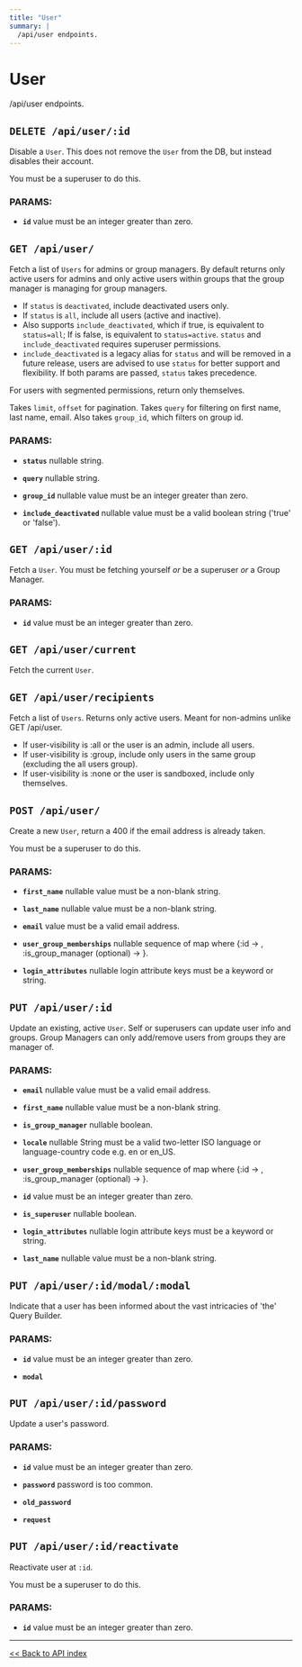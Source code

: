 ```yaml
---
title: "User"
summary: |
  /api/user endpoints.
---
```


# User

/api/user endpoints.

## `DELETE /api/user/:id`

Disable a `User`.  This does not remove the `User` from the DB, but instead disables their account.

You must be a superuser to do this.

### PARAMS:

-  **`id`** value must be an integer greater than zero.

## `GET /api/user/`

Fetch a list of `Users` for admins or group managers.
  By default returns only active users for admins and only active users within groups that the group manager is managing for group managers.

   - If `status` is `deactivated`, include deactivated users only.
   - If `status` is `all`, include all users (active and inactive).
   - Also supports `include_deactivated`, which if true, is equivalent to `status=all`; If is false, is equivalent to `status=active`.
   `status` and `include_deactivated` requires superuser permissions.
   - `include_deactivated` is a legacy alias for `status` and will be removed in a future release, users are advised to use `status` for better support and flexibility.
   If both params are passed, `status` takes precedence.

  For users with segmented permissions, return only themselves.

  Takes `limit`, `offset` for pagination.
  Takes `query` for filtering on first name, last name, email.
  Also takes `group_id`, which filters on group id.

### PARAMS:

-  **`status`** nullable string.

-  **`query`** nullable string.

-  **`group_id`** nullable value must be an integer greater than zero.

-  **`include_deactivated`** nullable value must be a valid boolean string ('true' or 'false').

## `GET /api/user/:id`

Fetch a `User`. You must be fetching yourself *or* be a superuser *or* a Group Manager.

### PARAMS:

-  **`id`** value must be an integer greater than zero.

## `GET /api/user/current`

Fetch the current `User`.

## `GET /api/user/recipients`

Fetch a list of `Users`. Returns only active users. Meant for non-admins unlike GET /api/user.

   - If user-visibility is :all or the user is an admin, include all users.
   - If user-visibility is :group, include only users in the same group (excluding the all users group).
   - If user-visibility is :none or the user is sandboxed, include only themselves.

## `POST /api/user/`

Create a new `User`, return a 400 if the email address is already taken.

You must be a superuser to do this.

### PARAMS:

-  **`first_name`** nullable value must be a non-blank string.

-  **`last_name`** nullable value must be a non-blank string.

-  **`email`** value must be a valid email address.

-  **`user_group_memberships`** nullable sequence of map where {:id -> <value must be an integer greater than zero.>, :is_group_manager (optional) -> <boolean>}.

-  **`login_attributes`** nullable login attribute keys must be a keyword or string.

## `PUT /api/user/:id`

Update an existing, active `User`.
  Self or superusers can update user info and groups.
  Group Managers can only add/remove users from groups they are manager of.

### PARAMS:

-  **`email`** nullable value must be a valid email address.

-  **`first_name`** nullable value must be a non-blank string.

-  **`is_group_manager`** nullable boolean.

-  **`locale`** nullable String must be a valid two-letter ISO language or language-country code e.g. en or en_US.

-  **`user_group_memberships`** nullable sequence of map where {:id -> <value must be an integer greater than zero.>, :is_group_manager (optional) -> <boolean>}.

-  **`id`** value must be an integer greater than zero.

-  **`is_superuser`** nullable boolean.

-  **`login_attributes`** nullable login attribute keys must be a keyword or string.

-  **`last_name`** nullable value must be a non-blank string.

## `PUT /api/user/:id/modal/:modal`

Indicate that a user has been informed about the vast intricacies of 'the' Query Builder.

### PARAMS:

-  **`id`** value must be an integer greater than zero.

-  **`modal`**

## `PUT /api/user/:id/password`

Update a user's password.

### PARAMS:

-  **`id`** value must be an integer greater than zero.

-  **`password`** password is too common.

-  **`old_password`** 

-  **`request`**

## `PUT /api/user/:id/reactivate`

Reactivate user at `:id`.

You must be a superuser to do this.

### PARAMS:

-  **`id`** value must be an integer greater than zero.

---

[<< Back to API index](../api-documentation.md)